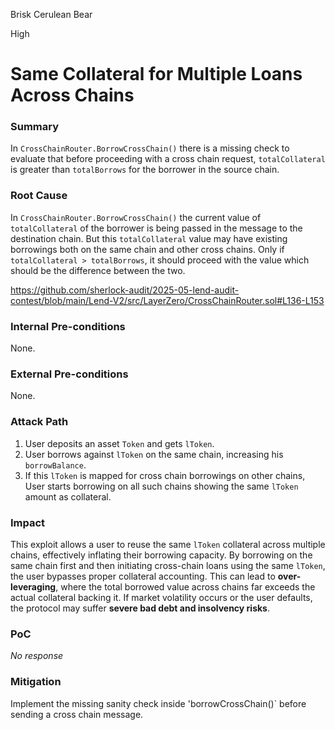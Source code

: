 Brisk Cerulean Bear

High

# Same Collateral for Multiple Loans Across Chains

### Summary

In `CrossChainRouter.BorrowCrossChain()` there is a missing check to evaluate that before proceeding with a cross chain request, `totalCollateral` is greater than `totalBorrows` for the borrower in the source chain.

### Root Cause

In `CrossChainRouter.BorrowCrossChain()` the current value of `totalCollateral` of the borrower is being passed in the message to the destination chain. But this `totalCollateral` value may have existing borrowings both on the same chain and other cross chains. Only if `totalCollateral > totalBorrows`, it should proceed with the value which should be the difference between the two.

https://github.com/sherlock-audit/2025-05-lend-audit-contest/blob/main/Lend-V2/src/LayerZero/CrossChainRouter.sol#L136-L153

### Internal Pre-conditions

None.

### External Pre-conditions

None.

### Attack Path

1. User deposits an asset `Token` and gets `lToken`.
2. User borrows against `lToken` on the same chain, increasing his `borrowBalance`.
3. If this `lToken` is mapped for cross chain borrowings on other chains, User starts borrowing on all such chains showing the same `lToken` amount as collateral.

### Impact

This exploit allows a user to reuse the same `lToken` collateral across multiple chains, effectively inflating their borrowing capacity. By borrowing on the same chain first and then initiating cross-chain loans using the same `lToken`, the user bypasses proper collateral accounting. This can lead to **over-leveraging**, where the total borrowed value across chains far exceeds the actual collateral backing it. If market volatility occurs or the user defaults, the protocol may suffer **severe bad debt and insolvency risks**.


### PoC

_No response_

### Mitigation

Implement the missing sanity check inside 'borrowCrossChain()` before sending a cross chain message. 
